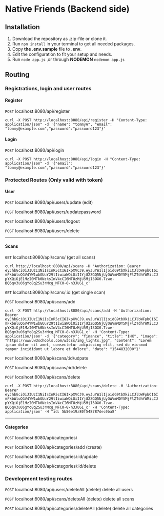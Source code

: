 # Native Friends (Backend side)

## Installation

1.  Download the repository as .zip-file or clone it.
2.  Run `npm install` in your terminal to get all needed packages.
3.  Copy **the .env.sample** file to **.env**.
4.  Edit the configuration to fit your setup and needs.
5.  Run `node app.js` ,or through **NODEMON** `nodemon app.js`

## Routing

### Registrations, login and user routes

#### Register

`POST` localhost:8080/api/register

`curl -X POST http://localhost:8080/api/register -H "Content-Type: application/json" -d '{"name": "tommyA", "email": "tommy@example.com","password":"password123"}'`

#### Login

`POST` localhost:8080/api/login

`curl -X POST http://localhost:8080/api/login -H "Content-Type: application/json" -d '{"email": "tommy@example.com","password":"password123"}'`

### Protected Routes (Only valid with token)

#### User

`POST` localhost:8080/api/users/update (edit)

`POST` localhost:8080/api/users/updatepassword

`POST` localhost:8080/api/users/logout

`POST` localhost:8080/api/users/delete

---

#### Scans

`GET` localhost:8080/api/scans/ (get all scans)

`curl http://localhost:8080/api/scans -H 'Authorization: Bearer eyJhbGciOiJIUzI1NiIsInR5cCI6IkpXVCJ9.eyJuYW1lIjoidG9tbXkiLCJlbWFpbCI6ImFkbWluQGV4YW1wbGUuY29tIiwiaWQiOiI1YjU2ZGQ5NjUyOWVmMDY5MjFlZTdhYWMiLCJpYXQiOjE1MzI0MTk0NzksImV4cCI6MTUzMjU5MjI3OX0.Tzwe-BQ6qv3u06gYc8q2Su3rMcg_MFC0-8-n3JUG1_c'`

`GET` localhost:8080/api/scans/:id (get single scan)

`POST` localhost:8080/api/scans/add

`curl -X POST http://localhost:8080/api/scans/add -H 'Authorization: Bearer eyJhbGciOiJIUzI1NiIsInR5cCI6IkpXVCJ9.eyJuYW1lIjoidG9tbXkiLCJlbWFpbCI6ImFkbWluQGV4YW1wbGUuY29tIiwiaWQiOiI1YjU2ZGQ5NjUyOWVmMDY5MjFlZTdhYWMiLCJpYXQiOjE1MzI0MTk0NzksImV4cCI6MTUzMjU5MjI3OX0.Tzwe-BQ6qv3u06gYc8q2Su3rMcg_MFC0-8-n3JUG1_c' -H 'Content-Type: application/json' -d '{"category": "finance", "title": "IHK", "image": "https://www.w3schools.com/w3css/img_lights.jpg", "content": "Lorem ipsum dolor sit amet, consectetur adipiscing elit, sed do eiusmod tempor incididunt ut labore et dolore", "date": "1544832000"}'`

`POST` localhost:8080/api/scans/:id/udpate

`POST` localhost:8080/api/scans/:id/delete

`POST` localhost:8080/api/scans/delete

`curl -X POST http://localhost:8080/api/scans/delete -H 'Authorization: Bearer eyJhbGciOiJIUzI1NiIsInR5cCI6IkpXVCJ9.eyJuYW1lIjoidG9tbXkiLCJlbWFpbCI6ImFkbWluQGV4YW1wbGUuY29tIiwiaWQiOiI1YjU2ZGQ5NjUyOWVmMDY5MjFlZTdhYWMiLCJpYXQiOjE1MzI0MTk0NzksImV4cCI6MTUzMjU5MjI3OX0.Tzwe-BQ6qv3u06gYc8q2Su3rMcg_MFC0-8-n3JUG1_c' -H 'Content-Type: application/json' -H "id: 5b56e19a80f548787dec0ba8"`

---

#### Categories

`POST` localhost:8080/api/categories/

`POST` localhost:8080/api/categories/add (create)

`POST` localhost:8080/api/categories/:id/update

`POST` localhost:8080/api/categories/:id/delete

### Development testing routes

`POST` localhost:8080/api/users/deleteAll (delete) delete all users

`POST` localhost:8080/api/scans/deleteAll (delete) delete all scans

`POST` localhost:8080/api/categories/deleteAll (delete) delete all categories
